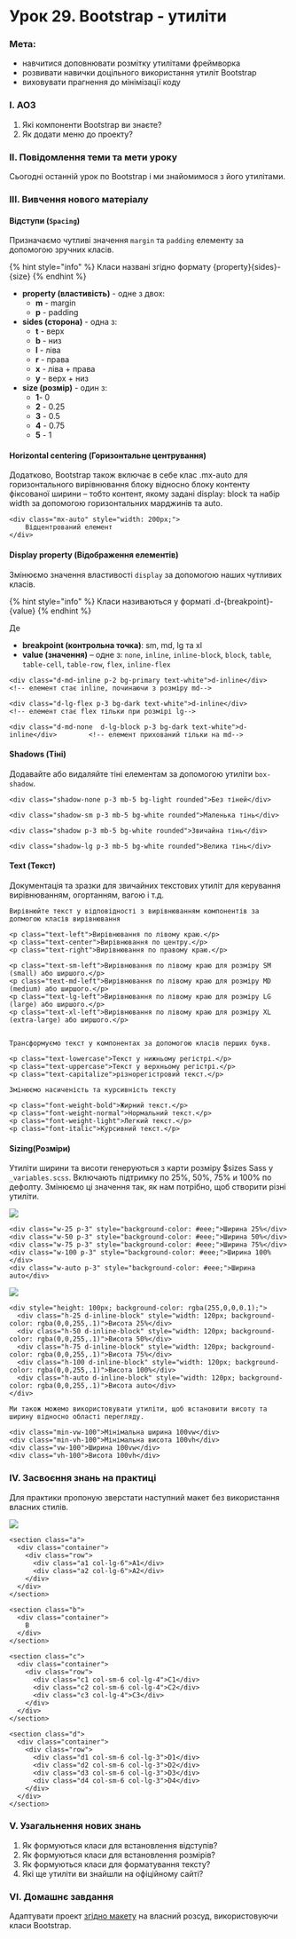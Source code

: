 # Урок 29. Bootstrap - утиліти

### Мета:

* навчитися доповнювати розмітку утилітами фреймворка
* розвивати навички доцільного використання утиліт Bootstrap
* виховувати прагнення до мінімізації коду

### І. АОЗ

1. Які компоненти Bootstrap ви знаєте?
2. Як додати меню до проекту?

### ІІ. Повідомлення теми та мети уроку

Сьогодні останній урок по Bootstrap і ми знайомимося з його утилітами.

### ІІІ. Вивчення нового матеріалу

#### Відступи \(`Spacing`\)

Призначаємо чутливі значення `margin` та `padding` елементу за допомогою зручних класів.

{% hint style="info" %}
Класи названі згідно формату {property}{sides}-{size}
{% endhint %}

* **property \(властивість\)** - одне з двох:
  * **m** - margin
  * **p** - padding
* **sides \(сторона\)** - одна з:
  * **t** - верх
  * **b** - низ
  * **l** - ліва
  * **r** - права
  * **x** - ліва + права
  * **y** - верх + низ
* **size \(розмір\)** - один з:
  * **1**- 0
  * **2** - 0.25
  * **3** - 0.5
  * **4** - 0.75
  * **5** - 1

#### Horizontal centering \(Горизонтальне центрування\)

Додатково, Bootstrap також включає в себе клас .mx-auto для горизонтального вирівнювання блоку відносно блоку контенту фіксованої ширини – тобто контент, якому задані display: block та набір width за допомогою горизонтальних марджинів та auto.

```text
<div class="mx-auto" style="width: 200px;">
    Відцентрований елемент
</div>
```

#### Display property \(Відображення елементів\)

Змінюємо значення властивості `display` за допомогою наших чутливих класів.

{% hint style="info" %}
Класи називаються у форматі .d-{breakpoint}-{value}
{% endhint %}

Де

* **breakpoint \(контрольна точка\)**: sm, md, lg та xl
* **value \(значення\)** – одне з: `none`, `inline`, `inline-block`, `block`, `table`, `table-cell`, `table-row`, `flex`, `inline-flex`

```text
<div class="d-md-inline p-2 bg-primary text-white">d-inline</div>               <!-- елемент стає inline, починаючи з розміру md-->

<div class="d-lg-flex p-3 bg-dark text-white">d-inline</div>                    <!-- елемент стає flex тільки при розмірі lg-->

<div class="d-md-none  d-lg-block p-3 bg-dark text-white">d-inline</div>        <!-- елемент прихований тільки на md-->
```

#### Shadows \(Тіні\)

Додавайте або видаляйте тіні елементам за допомогою утиліти `box-shadow`.

```text
<div class="shadow-none p-3 mb-5 bg-light rounded">Без тіней</div>

<div class="shadow-sm p-3 mb-5 bg-white rounded">Маленька тінь</div>

<div class="shadow p-3 mb-5 bg-white rounded">Звичайна тінь</div>

<div class="shadow-lg p-3 mb-5 bg-white rounded">Велика тінь</div>
```

#### Text \(Текст\)

Документація та зразки для звичайних текстових утиліт для керування вирівнюванням, огортанням, вагою і т.д.

```text
Вирівнюйте текст у відповідності з вирівнюванням компонентів за допмогою класів вирівнювання

<p class="text-left">Вирівнювання по лівому краю.</p>
<p class="text-center">Вирівнювання по центру.</p>
<p class="text-right">Вирівнювання по правому краю.</p>

<p class="text-sm-left">Вирівнювання по лівому краю для розміру SM (small) або ширшого.</p>
<p class="text-md-left">Вирівнювання по лівому краю для розміру MD (medium) або ширшого.</p>
<p class="text-lg-left">Вирівнювання по лівому краю для розміру LG (large) або ширшого.</p>
<p class="text-xl-left">Вирівнювання по лівому краю для розміру XL (extra-large) або ширшого.</p>
```

```text

Трансформуємо текст у компонентах за допомогою класів перших букв.

<p class="text-lowercase">Текст у нижньому регістрі.</p>
<p class="text-uppercase">Текст у верхньому регістрі.</p>
<p class="text-capitalize">різнорегістровий текст.</p>
```

```text
Змінюємо насиченість та курсивність тексту

<p class="font-weight-bold">Жирний текст.</p>
<p class="font-weight-normal">Нормальний текст.</p>
<p class="font-weight-light">Легкий текст.</p>
<p class="font-italic">Курсивний текст.</p>
```

#### Sizing\(Розміри\)

Утиліти ширини та висоти генеруються з карти розміру $sizes Sass у `_variables.scss`. Включають підтримку по 25%, 50%, 75% и 100% по дефолту. Змінюємо ці значення так, як нам потрібно, щоб створити різні утиліти.

![](.gitbook/assets/tb4-width.png)

```text
<div class="w-25 p-3" style="background-color: #eee;">Ширина 25%</div>
<div class="w-50 p-3" style="background-color: #eee;">Ширина 50%</div>
<div class="w-75 p-3" style="background-color: #eee;">Ширина 75%</div>
<div class="w-100 p-3" style="background-color: #eee;">Ширина 100%</div>
<div class="w-auto p-3" style="background-color: #eee;">Ширина auto</div>
```

![](https://github.com/olgamaslovaolga/Alevel-Markup/raw/master/images/tb4-height.png)

```text
<div style="height: 100px; background-color: rgba(255,0,0,0.1);">
  <div class="h-25 d-inline-block" style="width: 120px; background-color: rgba(0,0,255,.1)">Висота 25%</div>
  <div class="h-50 d-inline-block" style="width: 120px; background-color: rgba(0,0,255,.1)">Висота 50%</div>
  <div class="h-75 d-inline-block" style="width: 120px; background-color: rgba(0,0,255,.1)">Висота 75%</div>
  <div class="h-100 d-inline-block" style="width: 120px; background-color: rgba(0,0,255,.1)">Висота 100%</div>
  <div class="h-auto d-inline-block" style="width: 120px; background-color: rgba(0,0,255,.1)">Висота auto</div>
</div>
```

```text
Ми також можемо використовувати утиліти, щоб встановити висоту та ширину відносно області перегляду.

<div class="min-vw-100">Мінімальна ширина 100vw</div>
<div class="min-vh-100">Мінімальна висота 100vh</div>
<div class="vw-100">Ширина 100vw</div>
<div class="vh-100">Висота 100vh</div>
```

### IV. Засвоєння знань на практиці

Для практики пропоную зверстати наступний макет без використання власних стилів.

![](.gitbook/assets/bootstrap-4-adaptive-layout-example-1.png)

```text
<section class="a">
  <div class="container">
    <div class="row">
      <div class="a1 col-lg-6">A1</div>
      <div class="a2 col-lg-6">A2</div>
    </div>
  </div>
</section>

<section class="b">
  <div class="container">
    B
  </div>
</section>

<section class="c">
  <div class="container">
    <div class="row">
      <div class="c1 col-sm-6 col-lg-4">C1</div>
      <div class="c2 col-sm-6 col-lg-4">C2</div>
      <div class="c3 col-lg-4">C3</div>
    </div>
  </div>
</section>

<section class="d">
  <div class="container">
    <div class="row">
      <div class="d1 col-sm-6 col-lg-3">D1</div>
      <div class="d2 col-sm-6 col-lg-3">D2</div>
      <div class="d3 col-sm-6 col-lg-3">D3</div>
      <div class="d4 col-sm-6 col-lg-3">D4</div>
    </div>
  </div>
</section>
```

### V. Узагальнення нових знань

1. Як формуються класи для встановлення відступів?
2. Як формуються класи для встановлення розмірів?
3. Як формуються класи для форматування тексту?
4. Які ще утиліти ви знайшли на офіційному сайті?

### VI. Домашнє завдання

Адаптувати проект [згідно макету](https://www.figma.com/file/6YpMnUKT3N9ZQCd9pB82sX/Untitled) на власний розсуд, використовуючи класи Bootstrap.

